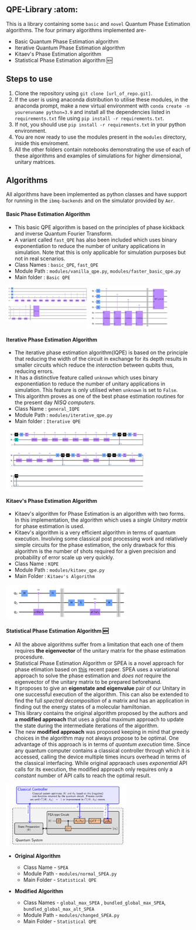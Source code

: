 ## QPE-Library :atom:
This is a library containing some `basic` and `novel` Quantum Phase Estimation algorithms. The four primary algorithms implemented are- 
  - Basic Quantum Phase Estimation algorithm
  - Iterative Quantum Phase Estimation algorithm
  - Kitaev's Phase Estimation algorithm
  - Statistical Phase Estimation algorithm 🆕

## Steps to use
  1. Clone the repository using `git clone [url_of_repo.git]`. 
  2. If the user is using anaconda distribution to utilise these modules, in the anaconda prompt, make a new virtual environment with `conda create -n yourenvname python=3.9` and install all the dependencies listed in `requirements.txt` file using `pip install -r requirements.txt`.
  3. If not, you should use `pip install -r requirements.txt` in your python environment.
  4. You are now ready to use the modules present in the `modules` directory, inside this enviroment.
  5. All the other folders contain notebooks demonstrating the use of each of these algorithms and examples of simulations for higher dimensional, unitary matrices.
 

## Algorithms
All algorithms have been implemented as python classes and have support for running in the `ibmq-backends` and on the simulator provided by `Aer`.

#### Basic Phase Estimation Algorithm
- This basic QPE algorithm is based on the principles of phase kickback and inverse Quantum Fourier Transform.
- A variant called `fast_QPE` has also been included which uses binary exponentiation to reduce the number of unitary applications in simulation. Note that this is only applicable for simulation purposes but not in real scenarios. 
- Class Names : `basic_QPE`, `fast_QPE`
- Module Path : `modules/vanilla_qpe.py`, `modules/faster_basic_qpe.py`
- Main folder : `Basic QPE`

<img src = "https://github.com/TheGupta2012/QPE-Algorithms/blob/master/QPE/Basic%20QPE/QPE_circ.JPG" align = "left" height = 55% width = 44% title = "Basic QPE">
<img src = "https://github.com/TheGupta2012/QPE-Algorithms/blob/master/QPE/Basic%20QPE/QPE_circ_optimized.JPG" height = 40% width = 44% title = "Optimized QPE">

  
#### Iterative Phase Estimation Algorithm
- The iterative phase estimation algorithm(IQPE) is based on the principle that reducing the width of the circuit in exchange for its depth results in smaller circuits which reduce the *interaction* between qubits thus, reducing errors. 
- It has a distinctive feature called `unknown` which uses binary exponentiation to reduce the number of unitary applications in simulation. This feature is only utilised when `unknown` is set to `False`.
- This algorithm proves as one of the best phase estimation routines for the present day *NISQ computers*.
- Class Name : `general_IQPE`
- Module Path : `modules/iterative_qpe.py` 
- Main folder : `Iterative QPE` 

<img src = "https://github.com/TheGupta2012/QPE-Algorithms/blob/master/QPE/Iterative%20QPE/IQPE_circ.JPG" align = "center" height = 40% width = 75% title = "IQPE Circuit">



#### Kitaev's Phase Estimation Algorithm
- Kitaev's algorithm for Phase Estimation is an algorithm with two forms. In this implementation, the algorithm which uses a *single Unitary matrix* for phase estimation is used.
- Kitaev's algorithm is a very efficient algorithm in terms of quantum execution. Involving some classical post processing work and relatively simple circuits for the phase estimation, the only drawback for this algorithm is the number of shots required for a given precision and probability of error scale up very quickly.
- Class Name : `KQPE`
- Module Path : `modules/kitaev_qpe.py`
- Main Folder : `Kitaev's Algorithm`

<img src = "https://github.com/TheGupta2012/QPE-Algorithms/blob/master/QPE/Kitaev's%20Algorithm/KQPE_circ_1qubit.JPG" height = 40% width = 65% title = "Kitaev's Circuit">


#### Statistical Phase Estimation Algorithm 🆕
- All the above algorithms suffer from a limitation that each one of them requires **the eigenvector** of the unitary matrix for the phase estimation procesdure.
- Statistical Phase Estimation Algorithm or SPEA is a novel approach for phase etimation based on [this](https://arxiv.org/pdf/2104.10285.pdf) recent paper. SPEA uses a variational approach to solve the phase estimation and *does not* require the eigenvector of the unitary matrix to be prepared beforehand.
- It proposes to give an **eigenstate and eigenvalue** pair of our Unitary in one successful execution of the algorithm. This can also be extended to find the full *spectral decomposition* of a matrix and has an application in finding out the energy states of a molecular hamiltonian.
- This library contains the original algorithm proposed by the authors and **a modified approach** that uses a global maximum approach to update the state during the intermediate iterations of the algorithm.
- The new **modified approach** was proposed keeping in mind that greedy choices in the algorithm may not always propose to be optimal. One advantage of this approach is in terms of *quantum execution* time. Since any quantum computer contains a classical controller through which it is accessed, calling the device multiple times incurs overhead in terms of the classical interfacing. While original appraoach uses *exponential* API calls for its execution, the modified approach only requires only a *constant* number of API calls to reach the optimal result.
 
<img src = "https://github.com/TheGupta2012/QPE-Algorithms/blob/master/QPE/Statistical%20QPE/spea_circuit.PNG" height = 40% width = 65% title = "SPEA Circuit" >   

- **Original Algorithm**
  - Class Name - `SPEA`
  - Module Path - `modules/normal_SPEA.py`
  - Main Folder - `Statistical QPE`
  
- **Modified Algorithm**
  - Class Names - `global_max_SPEA` , `bundled_global_max_SPEA`, `bundled_global_max_alt_SPEA`
  - Module Path - `modules/changed_SPEA.py`
  - Main Folder - `Statistical QPE`

  
  
